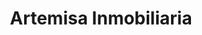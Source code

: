 ---
title: "Artemisa Inmobiliaria"
url: /ferrol/artemisa-inmobiliaria/
shop: agente inmobiliario
---